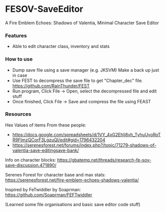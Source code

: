 # FESOV-SaveEditor
A Fire Emblem Echoes: Shadows of Valentia, Minimal Character Save Editor

### Features
  * Able to edit character class, inventory and stats
  
### How to use
  * Dump save file using a save manager (e.g. JKSVM) Make a back up just in case
  * Use FEST to decompress the save file to get "Chapter_dec" file. https://github.com/RainThunder/FEST
  * Run program, Click File -> Open, select the decompressed file and edit stuff
  * Once finished, Click File -> Save and compress the file using FEAST

### Resources

Hex Values of items From these people:
  * https://docs.google.com/spreadsheets/d/1VY_4xG2Ehlj8vh_TyhuUyoRoTR9FImzQCorF3LgzuQI/edit#gid=1796432204
  * https://serenesforest.net/forums/index.php?/topic/71279-shadows-of-valentia-save-editingsave-bank/

Info on character blocks: https://gbatemp.net/threads/research-fe-sov-save-discussion.471890/

Serenes Forest for character base and max stats: https://serenesforest.net/fire-emblem-echoes-shadows-valentia/

Inspired by FeTwiddler by Soaprman: https://github.com/Soaprman/FEFTwiddler 

(Learned some file organisations and basic save editor code stuff)
  

